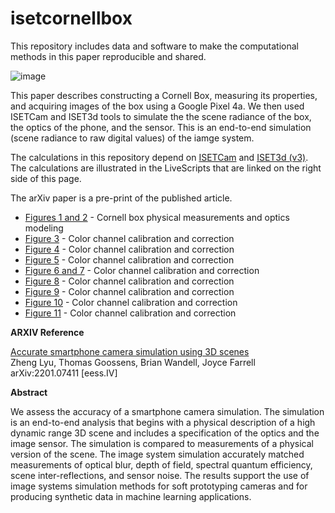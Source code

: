 # isetcornellbox

This repository includes data and software to make the computational methods in this paper reproducible and shared.

![image](https://user-images.githubusercontent.com/1837145/185008646-bcc9ebf4-87d8-464b-87e6-69dfd1182278.png)

This paper describes constructing a Cornell Box, measuring its properties, and acquiring images of the box using a Google Pixel 4a.  We then used ISETCam and ISET3d tools to simulate the the scene radiance of the box, the optics of the phone, and the sensor.  This is an end-to-end simulation (scene radiance to raw digital values) of the iamge system.

The calculations in this repository depend on [ISETCam](https://github.com/ISET/isetcam/wiki) and [ISET3d (v3)](https://github.com/ISET/iset3d/wiki). The calculations are illustrated in the LiveScripts that are linked on the right side of this page.

The arXiv paper is a pre-print of the published article. 

- [Figures 1 and 2](https://htmlpreview.github.io/?https://github.com/ISET/isetcornellbox/blob/main/papers/IEEE_2022/Figure_01_2.html) - Cornell box physical measurements and optics modeling
- [Figure 3](https://htmlpreview.github.io/?https://github.com/ISET/isetcornellbox/blob/main/papers/IEEE_2022/Figure_03.html) - Color channel calibration and correction
- [Figure 4](https://htmlpreview.github.io/?https://github.com/ISET/isetcornellbox/blob/main/papers/IEEE_2022/Figure_04.html) - Color channel calibration and correction
- [Figure 5](https://htmlpreview.github.io/?https://github.com/ISET/isetcornellbox/blob/main/papers/IEEE_2022/Figure_05.html) - Color channel calibration and correction
- [Figure 6 and 7](https://htmlpreview.github.io/?https://github.com/ISET/isetcornellbox/blob/main/papers/IEEE_2022/Figure_06_07.html) - Color channel calibration and correction
- [Figure 8](https://htmlpreview.github.io/?https://github.com/ISET/isetcornellbox/blob/main/papers/IEEE_2022/Figure_08.html) - Color channel calibration and correction
- [Figure 9](https://htmlpreview.github.io/?https://github.com/ISET/isetcornellbox/blob/main/papers/IEEE_2022/Figure_09.html) - Color channel calibration and correction
- [Figure 10](https://htmlpreview.github.io/?https://github.com/ISET/isetcornellbox/blob/main/papers/IEEE_2022/Figure_10.html) - Color channel calibration and correction
- [Figure 11](https://htmlpreview.github.io/?https://github.com/ISET/isetcornellbox/blob/main/papers/IEEE_2022/Figure_11.html) - Color channel calibration and correction


**ARXIV Reference**

[Accurate smartphone camera simulation using 3D scenes](https://arxiv.org/abs/2201.07411)
<br>Zheng Lyu, Thomas Goossens, Brian Wandell, Joyce Farrell
<br> arXiv:2201.07411 [eess.IV]

**Abstract**

We assess the accuracy of a smartphone camera simulation. The simulation is an end-to-end analysis that begins with a physical description of a high dynamic range 3D scene and includes a specification of the optics and the image sensor. The simulation is compared to measurements of a physical version of the scene. The image system simulation accurately matched measurements of optical blur, depth of field, spectral quantum efficiency, scene inter-reflections, and sensor noise. The results support the use of image systems simulation methods for soft prototyping cameras and for producing synthetic data in machine learning applications.

  
